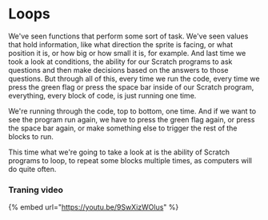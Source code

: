 # Loops

We've seen functions that perform some sort of task. We've seen values that hold information, like what direction the sprite is facing, or what position it is, or how big or how small it is, for example. And last time we took a look at conditions, the ability for our Scratch programs to ask questions and then make decisions based on the answers to those questions. But through all of this, every time we run the code, every time we press the green flag or press the space bar inside of our Scratch program, everything, every block of code, is just running one time.

We're running through the code, top to bottom, one time. And if we want to see the program run again, we have to press the green flag again, or press the space bar again, or make something else to trigger the rest of the blocks to run.

This time what we're going to take a look at is the ability of Scratch programs to loop, to repeat some blocks multiple times, as computers will do quite often.

### Traning video

{% embed url="https://youtu.be/9SwXizWOlus" %}

